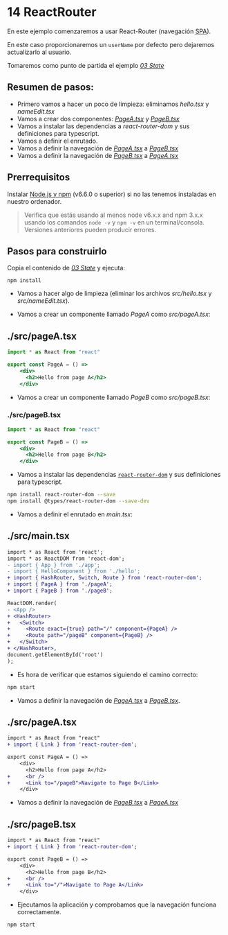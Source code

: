 # 14 ReactRouter

En este ejemplo comenzaremos a usar React-Router (navegación <acronym title="Single Page Application">SPA</acronym>).

En este caso proporcionaremos un `userName` por defecto pero dejaremos actualizarlo al usuario.

Tomaremos como punto de partida el ejemplo _[03 State](./../03%20State)_

## Resumen de pasos:

- Primero vamos a hacer un poco de limpieza: eliminamos _hello.tsx_ y _nameEdit.tsx_
- Vamos a crear dos componentes: _[PageA.tsx](./src/pageA.tsx)_ y _[PageB.tsx](./src/pageB.tsx)_
- Vamos a instalar las dependencias a _react-router-dom_ y sus definiciones para typescript.
- Vamos a definir el enrutado.
- Vamos a definir la navegación de _[PageA.tsx](./src/pageA.tsx)_ a _[PageB.tsx](./src/pageB.tsx)_
- Vamos a definir la navegación de _[PageB.tsx](./src/pageB.tsx)_ a _[PageA.tsx](./src/pageA.tsx)_

## Prerrequisitos

Instalar [Node.js y npm](https://nodejs.org/en/) (v6.6.0 o superior) si no las tenemos instaladas en nuestro ordenador.

> Verifica que estás usando al menos node v6.x.x and npm 3.x.x usando los comandos `node -v` y `npm -v` en un terminal/consola. Versiones anteriores pueden producir errores.

## Pasos para construirlo

Copia el contenido de _[03 State](./../03%20State)_ y ejecuta:

  ```
  npm install
  ```

- Vamos a hacer algo de limpieza (eliminar los archivos _src/hello.tsx_ y _src/nameEdit.tsx_).

- Vamos a crear un componente llamado _PageA_ como _src/pageA.tsx_:

## ./src/pageA.tsx

```jsx
import * as React from "react"

export const PageA = () =>
    <div>
      <h2>Hello from page A</h2>
    </div>
```

- Vamos a crear un componente llamado _PageB_ como _src/pageB.tsx_:

### ./src/pageB.tsx

```jsx
import * as React from "react"

export const PageB = () =>
    <div>
      <h2>Hello from page B</h2>
    </div>
```

- Vamos a instalar las dependencias [`react-router-dom`](https://github.com/ReactTraining/react-router) y sus definiciones para typescript.

```bash
npm install react-router-dom --save
npm install @types/react-router-dom --save-dev  
```

- Vamos a definir el enrutado en _main.tsx_:

## ./src/main.tsx

```diff
import * as React from 'react';
import * as ReactDOM from 'react-dom';
- import { App } from './app';
- import { HelloComponent } from './hello';
+ import { HashRouter, Switch, Route } from 'react-router-dom';
+ import { PageA } from './pageA';
+ import { PageB } from './pageB';

ReactDOM.render(
- <App />
+ <HashRouter>
+   <Switch>
+     <Route exact={true} path="/" component={PageA} />
+     <Route path="/pageB" component={PageB} />
+   </Switch>
+ </HashRouter>,
document.getElementById('root')
);
```

- Es hora de verificar que estamos siguiendo el camino correcto:

```bash
npm start
```

- Vamos a definir la navegación de _[PageA.tsx](./src/pageA.tsx)_ a _[PageB.tsx](./src/pageB.tsx)_.

## ./src/pageA.tsx

```diff
import * as React from "react"
+ import { Link } from 'react-router-dom';

export const PageA = () =>
    <div>
      <h2>Hello from page A</h2>
+     <br />
+     <Link to="/pageB">Navigate to Page B</Link>
    </div>
```

- Vamos a definir la navegación de _[PageB.tsx](./src/pageB.tsx)_ a _[PageA.tsx](./src/pageA.tsx)_

## ./src/pageB.tsx

```diff
import * as React from "react"
+ import { Link } from 'react-router-dom';

export const PageB = () =>
    <div>
      <h2>Hello from page B</h2>
+     <br />
+     <Link to="/">Navigate to Page A</Link>
    </div>
```

- Ejecutamos la aplicación y comprobamos que la navegación funciona correctamente.

```bash
npm start
```